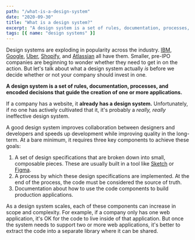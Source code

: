 ```yaml
---
path: "/what-is-a-design-system"
date: "2020-09-30"
title: "What is a design system?"
excerpt: "A design system is a set of rules, documentation, processes, and encoded decisions that guide the creation of one or more applications."
tags: [{ name: "design systems" }]
---
```


Design systems are exploding in popularity across the industry. [IBM](https://www.carbondesignsystem.com/), [Google](https://material.io/design/), [Uber](https://baseweb.design/), [Shopify](https://polaris.shopify.com/), and [Atlassian](https://atlaskit.atlassian.com/) all have them. Smaller, pre-IPO companies are beginning to wonder whether they need to get in on the action. But let's talk about what a design system actually _is_ before we decide whether or not your company should invest in one.

**A design system is a set of rules, documentation, processes, and encoded decisions that guide the creation of one or more applications.**

If a company has a website, it **already has a design system.** Unfortunately, if no one has actively cultivated that it, it's probably a _really, really_ ineffective design system.

A good design system improves collaboration between designers and developers and speeds up development while improving quality in the long-term. At a bare minimum, it requires three key components to achieve these goals:

1. A set of design specifications that are broken down into small, composable pieces. These are usually built in a tool like [Sketch](https://www.sketch.com/) or [Figma](https://www.figma.com/).
2. A process by which these design specifications are implemented. At the end of the process, the code must be considered the source of truth.
3. Documentation about how to use the code components to build production applications.

As a design system scales, each of these components can increase in scope and complexity. For example, if a company only has one web application, it's OK for the code to live inside of that application. But once the system needs to support two or more web applications, it's better to extract the code into a separate library where it can be shared.
